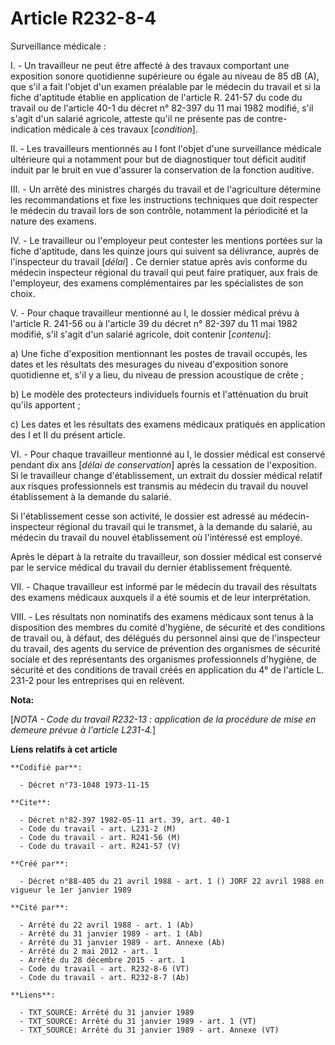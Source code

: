 # Article R232-8-4

Surveillance médicale :

I. - Un travailleur ne peut être affecté à des travaux comportant une exposition sonore quotidienne supérieure ou égale au
niveau de 85 dB (A), que s'il a fait l'objet d'un examen préalable par le médecin du travail et si la fiche d'aptitude
établie en application de l'article R. 241-57 du code du travail ou de l'article 40-1 du décret n° 82-397 du 11 mai 1982
modifié, s'il s'agit d'un salarié agricole, atteste qu'il ne présente pas de contre-indication médicale à ces travaux
[*condition*].

II. - Les travailleurs mentionnés au I font l'objet d'une surveillance médicale ultérieure qui a notamment pour but de
diagnostiquer tout déficit auditif induit par le bruit en vue d'assurer la conservation de la fonction auditive.

III. - Un arrêté des ministres chargés du travail et de l'agriculture détermine les recommandations et fixe les instructions
techniques que doit respecter le médecin du travail lors de son contrôle, notamment la périodicité et la nature des examens.

IV. - Le travailleur ou l'employeur peut contester les mentions portées sur la fiche d'aptitude, dans les quinze jours qui
suivent sa délivrance, auprès de l'inspecteur du travail [*délai*] . Ce dernier statue après avis conforme du médecin
inspecteur régional du travail qui peut faire pratiquer, aux frais de l'employeur, des examens complémentaires par les
spécialistes de son choix.

V. - Pour chaque travailleur mentionné au I, le dossier médical prévu à l'article R. 241-56 ou à l'article 39 du décret n°
82-397 du 11 mai 1982 modifié, s'il s'agit d'un salarié agricole, doit contenir [*contenu*]:

a) Une fiche d'exposition mentionnant les postes de travail occupés, les dates et les résultats des mesurages du niveau
d'exposition sonore quotidienne et, s'il y a lieu, du niveau de pression acoustique de crête ;

b) Le modèle des protecteurs individuels fournis et l'atténuation du bruit qu'ils apportent ;

c) Les dates et les résultats des examens médicaux pratiqués en application des I et II du présent article.

VI. - Pour chaque travailleur mentionné au I, le dossier médical est conservé pendant dix ans [*délai de conservation*] après
la cessation de l'exposition. Si le travailleur change d'établissement, un extrait du dossier médical relatif aux risques
professionnels est transmis au médecin du travail du nouvel établissement à la demande du salarié.

Si l'établissement cesse son activité, le dossier est adressé au médecin-inspecteur régional du travail qui le transmet, à la
demande du salarié, au médecin du travail du nouvel établissement où l'intéressé est employé.

Après le départ à la retraite du travailleur, son dossier médical est conservé par le service médical du travail du dernier
établissement fréquenté.

VII. - Chaque travailleur est informé par le médecin du travail des résultats des examens médicaux auxquels il a été soumis
et de leur interprétation.

VIII. - Les résultats non nominatifs des examens médicaux sont tenus à la disposition des membres du comité d'hygiène, de
sécurité et des conditions de travail ou, à défaut, des délégués du personnel ainsi que de l'inspecteur du travail, des
agents du service de prévention des organismes de sécurité sociale et des représentants des organismes professionnels
d'hygiène, de sécurité et des conditions de travail créés en application du 4° de l'article L. 231-2 pour les entreprises qui
en relèvent.

**Nota:**

[*NOTA - Code du travail R232-13 : application de la procédure de mise en demeure prévue à l'article L231-4.*]

**Liens relatifs à cet article**

	**Codifié par**:

	  - Décret n°73-1048 1973-11-15

	**Cite**:

	  - Décret n°82-397 1982-05-11 art. 39, art. 40-1
	  - Code du travail - art. L231-2 (M)
	  - Code du travail - art. R241-56 (M)
	  - Code du travail - art. R241-57 (V)

	**Créé par**:

	  - Décret n°88-405 du 21 avril 1988 - art. 1 () JORF 22 avril 1988 en vigueur le 1er janvier 1989

	**Cité par**:

	  - Arrêté du 22 avril 1988 - art. 1 (Ab)
	  - Arrêté du 31 janvier 1989 - art. 1 (Ab)
	  - Arrêté du 31 janvier 1989 - art. Annexe (Ab)
	  - Arrêté du 2 mai 2012 - art. 1
	  - Arrêté du 28 décembre 2015 - art. 1
	  - Code du travail - art. R232-8-6 (VT)
	  - Code du travail - art. R232-8-7 (Ab)

	**Liens**:

	  - TXT_SOURCE: Arrêté du 31 janvier 1989
	  - TXT_SOURCE: Arrêté du 31 janvier 1989 - art. 1 (VT)
	  - TXT_SOURCE: Arrêté du 31 janvier 1989 - art. Annexe (VT)

